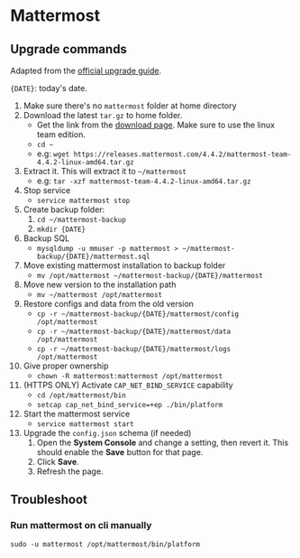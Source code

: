 # Mattermost

## Upgrade commands

Adapted from the [official upgrade guide](https://docs.mattermost.com/administration/upgrade.html).

`{DATE}`: today's date.

1. Make sure there's no `mattermost` folder at home directory
1. Download the latest `tar.gz` to home folder.
    - Get the link from the [download page](https://about.mattermost.com/download/). Make sure to use the linux team edition.
    - `cd ~`
    - e.g: `wget https://releases.mattermost.com/4.4.2/mattermost-team-4.4.2-linux-amd64.tar.gz`
1. Extract it. This will extract it to `~/mattermost`
    - e.g: `tar -xzf mattermost-team-4.4.2-linux-amd64.tar.gz`
1. Stop service
    - `service mattermost stop`
1. Create backup folder:
    1. `cd ~/mattermost-backup`
    1. `mkdir {DATE}`
1. Backup SQL
    - `mysqldump -u mmuser -p mattermost > ~/mattermost-backup/{DATE}/mattermost.sql`
1. Move existing mattermost installation to backup folder
    - `mv /opt/mattermost ~/mattermost-backup/{DATE}/mattermost`
1. Move new version to the installation path
    - `mv ~/mattermost /opt/mattermost`
1. Restore configs and data from the old version
    - `cp -r ~/mattermost-backup/{DATE}/mattermost/config /opt/mattermost`
    - `cp -r ~/mattermost-backup/{DATE}/mattermost/data /opt/mattermost`
    - `cp -r ~/mattermost-backup/{DATE}/mattermost/logs /opt/mattermost`
1. Give proper ownership
    - `chown -R mattermost:mattermost /opt/mattermost`
1. (HTTPS ONLY) Activate `CAP_NET_BIND_SERVICE` capability
    - `cd /opt/mattermost/bin`
    - `setcap cap_net_bind_service=+ep ./bin/platform`
1. Start the mattermost service
    - `service mattermost start`
1. Upgrade the `config.json` schema (if needed)
    1. Open the **System Console** and change a setting, then revert it. This should enable the **Save** button for that page.
    1. Click **Save**.
    1. Refresh the page.


## Troubleshoot

### Run mattermost on cli manually
```
sudo -u mattermost /opt/mattermost/bin/platform
```
